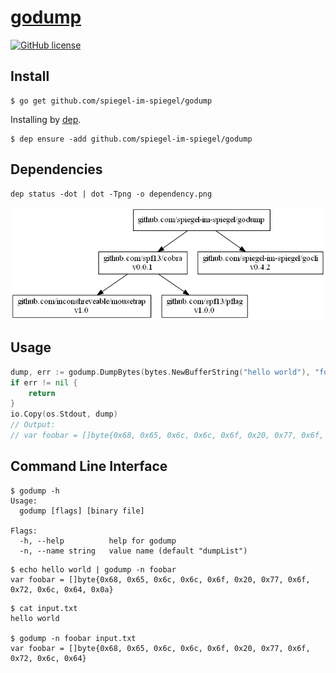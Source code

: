 # [godump]

[![GitHub license](https://img.shields.io/badge/license-Apache%202-blue.svg)](https://raw.githubusercontent.com/spiegel-im-spiegel/godump/master/LICENSE)

## Install

```
$ go get github.com/spiegel-im-spiegel/godump
```

Installing by [dep].

```
$ dep ensure -add github.com/spiegel-im-spiegel/godump
```

## Dependencies

```
dep status -dot | dot -Tpng -o dependency.png
```

[![Dependencies](dependency.png)](dependency.png)

## Usage

```go
dump, err := godump.DumpBytes(bytes.NewBufferString("hello world"), "foobar")
if err != nil {
	return
}
io.Copy(os.Stdout, dump)
// Output:
// var foobar = []byte{0x68, 0x65, 0x6c, 0x6c, 0x6f, 0x20, 0x77, 0x6f, 0x72, 0x6c, 0x64}
```

## Command Line Interface

```
$ godump -h
Usage:
  godump [flags] [binary file]

Flags:
  -h, --help          help for godump
  -n, --name string   value name (default "dumpList")
```

```
$ echo hello world | godump -n foobar
var foobar = []byte{0x68, 0x65, 0x6c, 0x6c, 0x6f, 0x20, 0x77, 0x6f, 0x72, 0x6c, 0x64, 0x0a}
```

```
$ cat input.txt
hello world

$ godump -n foobar input.txt
var foobar = []byte{0x68, 0x65, 0x6c, 0x6c, 0x6f, 0x20, 0x77, 0x6f, 0x72, 0x6c, 0x64}
```

[godump]: https://github.com/spiegel-im-spiegel/godump
[dep]: https://github.com/golang/dep "golang/dep: Go dependency management tool"
